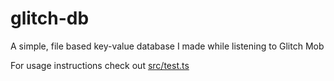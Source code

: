# glitch-db

A simple, file based key-value database I made while listening to Glitch Mob

For usage instructions check out [src/test.ts](./src/test.ts)
